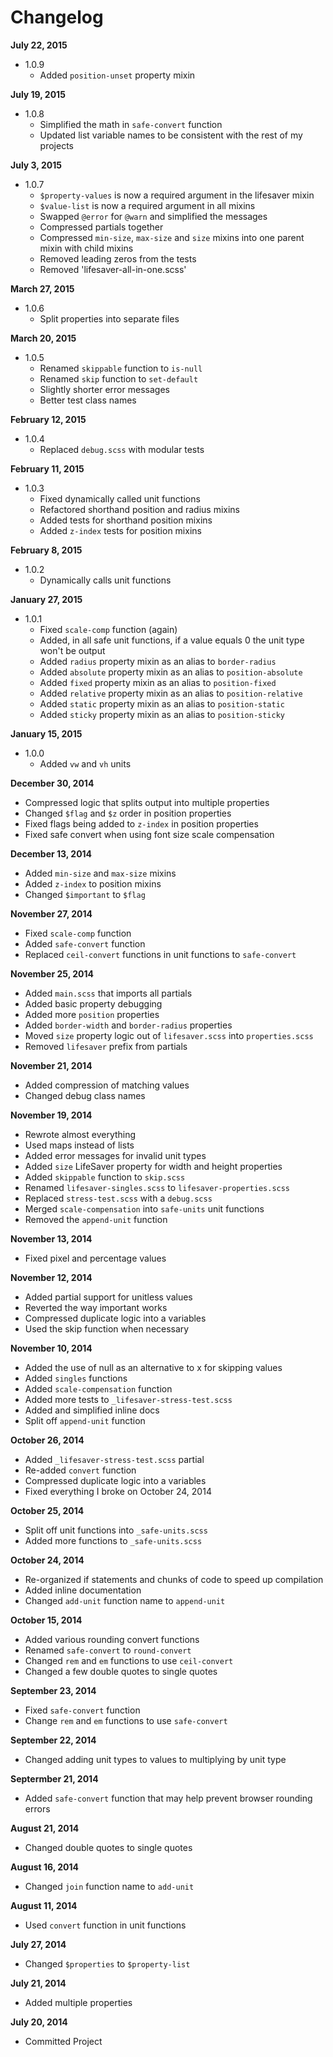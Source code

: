 Changelog
==========

**July 22, 2015**
+ 1.0.9
  + Added `position-unset` property mixin

**July 19, 2015**
+ 1.0.8
  + Simplified the math in `safe-convert` function
  + Updated list variable names to be consistent with the rest of my projects

**July 3, 2015**
+ 1.0.7
  + `$property-values` is now a required argument in the lifesaver mixin
  + `$value-list` is now a required argument in all mixins
  + Swapped `@error` for `@warn` and simplified the messages
  + Compressed partials together
  + Compressed `min-size`, `max-size` and `size` mixins into one parent mixin with child mixins
  + Removed leading zeros from the tests
  + Removed 'lifesaver-all-in-one.scss'

**March 27, 2015**
+ 1.0.6
  + Split properties into separate files

**March 20, 2015**
+ 1.0.5
  + Renamed `skippable` function to `is-null`
  + Renamed `skip` function to `set-default`
  + Slightly shorter error messages
  + Better test class names

**February 12, 2015**
+ 1.0.4
  + Replaced `debug.scss` with modular tests

**February 11, 2015**
+ 1.0.3
  + Fixed dynamically called unit functions
  + Refactored shorthand position and radius mixins
  + Added tests for shorthand position mixins
  + Added `z-index` tests for position mixins

**February 8, 2015**
+ 1.0.2
  + Dynamically calls unit functions

**January 27, 2015**
+ 1.0.1
  + Fixed `scale-comp` function (again)
  + Added, in all safe unit functions, if a value equals 0 the unit type won't be output
  + Added `radius` property mixin as an alias to `border-radius`
  + Added `absolute` property mixin as an alias to `position-absolute`
  + Added `fixed` property mixin as an alias to `position-fixed`
  + Added `relative` property mixin as an alias to `position-relative`
  + Added `static` property mixin as an alias to `position-static`
  + Added `sticky` property mixin as an alias to `position-sticky`

**January 15, 2015**
+ 1.0.0
  + Added `vw` and `vh` units

**December 30, 2014**
+ Compressed logic that splits output into multiple properties
+ Changed `$flag` and `$z` order in position properties
+ Fixed flags being added to `z-index` in position properties
+ Fixed safe convert when using font size scale compensation

**December 13, 2014**
+ Added `min-size` and `max-size` mixins
+ Added `z-index` to position mixins
+ Changed `$important` to `$flag`

**November 27, 2014**
+ Fixed `scale-comp` function
+ Added `safe-convert` function
+ Replaced `ceil-convert` functions in unit functions to `safe-convert`

**November 25, 2014**
+ Added `main.scss` that imports all partials
+ Added basic property debugging
+ Added more `position` properties
+ Added `border-width` and `border-radius` properties
+ Moved `size` property logic out of `lifesaver.scss` into `properties.scss`
+ Removed `lifesaver` prefix from partials

**November 21, 2014**
+ Added compression of matching values
+ Changed debug class names

**November 19, 2014**
+ Rewrote almost everything
+ Used maps instead of lists
+ Added error messages for invalid unit types
+ Added `size` LifeSaver property for width and height properties
+ Added `skippable` function to `skip.scss`
+ Renamed `lifesaver-singles.scss` to `lifesaver-properties.scss`
+ Replaced `stress-test.scss` with a `debug.scss`
+ Merged `scale-compensation` into `safe-units` unit functions
+ Removed the `append-unit` function

**November 13, 2014**
+ Fixed pixel and percentage values

**November 12, 2014**
+ Added partial support for unitless values
+ Reverted the way important works
+ Compressed duplicate logic into a variables
+ Used the skip function when necessary

**November 10, 2014**
+ Added the use of null as an alternative to x for skipping values
+ Added `singles` functions
+ Added `scale-compensation` function
+ Added more tests to `_lifesaver-stress-test.scss`
+ Added and simplified inline docs
+ Split off `append-unit` function

**October 26, 2014**
+ Added `_lifesaver-stress-test.scss` partial
+ Re-added `convert` function
+ Compressed duplicate logic into a variables
+ Fixed everything I broke on October 24, 2014

**October 25, 2014**
+ Split off unit functions into `_safe-units.scss`
+ Added more functions to `_safe-units.scss`

**October 24, 2014**
+ Re-organized if statements and chunks of code to speed up compilation
+ Added inline documentation
+ Changed `add-unit` function name to `append-unit`

**October 15, 2014**
+ Added various rounding convert functions
+ Renamed `safe-convert` to `round-convert`
+ Changed `rem` and `em` functions to use `ceil-convert`
+ Changed a few double quotes to single quotes

**September 23, 2014**
+ Fixed `safe-convert` function
+ Change `rem` and `em` functions to use `safe-convert`

**September 22, 2014**
+ Changed adding unit types to values to multiplying by unit type

**Septermber 21, 2014**
+ Added `safe-convert` function that may help prevent browser rounding errors

**August 21, 2014**
+ Changed double quotes to single quotes

**August 16, 2014**
+ Changed `join` function name to `add-unit`

**August 11, 2014**
+ Used `convert` function in unit functions

**July 27, 2014**
+ Changed `$properties` to `$property-list`

**July 21, 2014**
+ Added multiple properties

**July 20, 2014**
+ Committed Project
